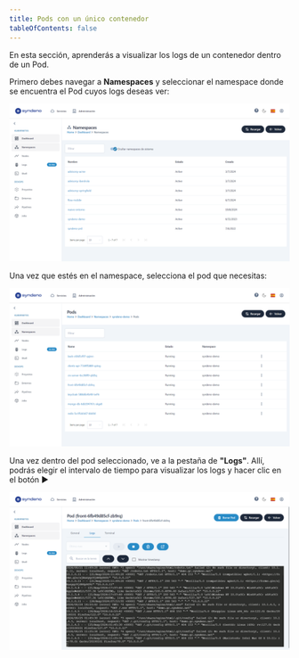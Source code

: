 ```yaml
---
title: Pods con un único contenedor
tableOfContents: false
---
```

En esta sección, aprenderás a visualizar los logs de un contenedor dentro de un Pod.

Primero debes navegar a **Namespaces** y seleccionar el namespace donde se encuentra el Pod cuyos logs deseas ver:
<div style="display: flex; justify-content: center;">
    <a href="/src/content/docs/img/how-to/visualizar-logs/pod-con-unico-contenedor/namespaces.png" target="_blank">
        <img src="/src/content/docs/img/how-to/visualizar-logs/pod-con-unico-contenedor/namespaces.png" alt="namespaces" style="max-width: 100%; height: auto;">
    </a>
</div>

Una vez que estés en el namespace, selecciona el pod que necesitas:
<div style="display: flex; justify-content: center;">
    <a href="/src/content/docs/img/how-to/visualizar-logs/pod-con-unico-contenedor/pods.png" target="_blank">
        <img src="/src/content/docs/img/how-to/visualizar-logs/pod-con-unico-contenedor/pods.png" alt="pods" style="max-width: 100%; height: auto;">
    </a>
</div>

Una vez dentro del pod seleccionado, ve a la pestaña de **"Logs"**. Allí, podrás elegir el intervalo de tiempo para visualizar los logs y hacer clic en el botón ▶️ 
<div style="display: flex; justify-content: center;">
    <a href="/src/content/docs/img/how-to/visualizar-logs/pod-con-unico-contenedor/logs.png" target="_blank">
        <img src="/src/content/docs/img/how-to/visualizar-logs/pod-con-unico-contenedor/logs.png" alt="logs" style="max-width: 100%; height: auto;">
    </a>
</div>